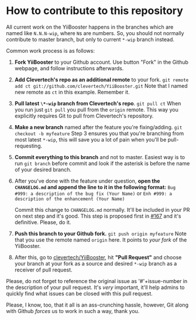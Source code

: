 # How to contribute to this repository

All current work on the YiiBooster happens in the branches which are named like `N.N.N-wip`, where `N`s are numbers. So, you should not normally contribute to master branch, but only to current `*-wip` branch instead.

Common work process is as follows:

1.    **Fork YiiBooster** to your Github account.
      Use button "Fork" in the Github webpage, and follow instructions afterwards.

2.    **Add Clevertech's repo as an additional remote** to your fork.
      `git remote add ct git://github.com/clevertech/YiiBooster.git`
      Note that I named new remote as `ct` in this example. Remember it.

3.    **Pull latest `\*-wip` branch from Clevertech's repo**.
      `git pull ct`
      When you run just `git pull` you pull from the `origin` remote.
      This way you explicitly requires Git to pull from Clevertech's repository.

4.    **Make a new branch** named after the feature you're fixing/adding.
      `git checkout -b myfeature`
      Step 3 ensures you that you're branching from most latest `*-wip`, this will save you a lot of pain when you'll be pull-requesting.

5.    **Commit everything to this branch** and not to master.
      Easiest way is to run `git branch` before commit and look if the asterisk is before the name of your desired branch.

6.    After you've done with the feature under question, **open the `CHANGELOG.md` and append the line to it in the following format:**
      `Bug #999: a description of the bug fix (Your Name)`
      or
      `Enh #999: a description of the enhancement (Your Name)`

      Commit this change to `CHANGELOG.md` normally. It'll be included in your PR on next step and it's good.
      This step is proposed first in [#167](https://github.com/clevertech/YiiBooster/issues/167) and it's definitive. Please, do it.

7.   **Push this branch to your Github fork.**
     `git push origin myfeature`
     Note that you use the remote named `origin` here. It points to _your_ _fork_ of the YiiBooster.

8.   After this, go to [clevertech/YiiBooster](https://github.com/clevertech/YiiBooster), hit **"Pull Request"** and choose your branch at your fork as a source and desired `*-wip` branch as a receiver of pull request.

Please, do not forget to reference the original issue as '#'+issue-number in the description of your pull request. It's _very_ important, it'll help admins to quickly find what issues can be closed with this pull request.

Please, I know, too, that it all is an ass-crunching hassle, however, Git along with Github _forces_ us to work in such a way, thank you.